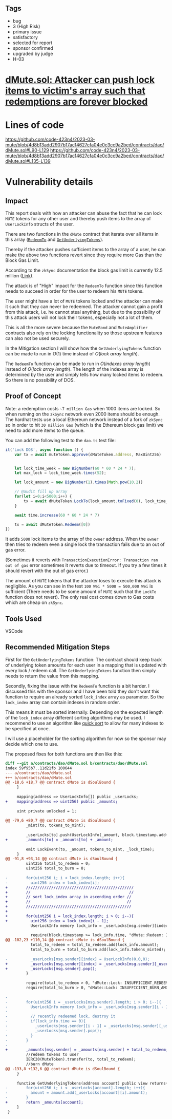 ## Tags

- bug
- 3 (High Risk)
- primary issue
- satisfactory
- selected for report
- sponsor confirmed
- upgraded by judge
- H-03

# [dMute.sol: Attacker can push lock items to victim's array such that redemptions are forever blocked](https://github.com/code-423n4/2023-03-mute-findings/issues/6) 

# Lines of code

https://github.com/code-423n4/2023-03-mute/blob/4d8b13add2907b17ac14627cfa04e0c3cc9a2bed/contracts/dao/dMute.sol#L90-L129
https://github.com/code-423n4/2023-03-mute/blob/4d8b13add2907b17ac14627cfa04e0c3cc9a2bed/contracts/dao/dMute.sol#L135-L139


# Vulnerability details

## Impact
This report deals with how an attacker can abuse the fact that he can lock `MUTE` tokens for any other user and thereby push items to the array of `UserLockInfo` structs of the user.  

There are two functions in the `dMute` contract that iterate over all items in this array ([`RedeemTo`](https://github.com/code-423n4/2023-03-mute/blob/4d8b13add2907b17ac14627cfa04e0c3cc9a2bed/contracts/dao/dMute.sol#L90-L129) and [`GetUnderlyingTokens`](https://github.com/code-423n4/2023-03-mute/blob/4d8b13add2907b17ac14627cfa04e0c3cc9a2bed/contracts/dao/dMute.sol#L135-L139)).  

Thereby if the attacker pushes sufficient items to the array of a user, he can make the above two functions revert since they require more Gas than the Block Gas Limit.  

According to the `zkSync` documentation the block gas limit is currently 12.5 million ([Link](https://docs.zksync.io/userdocs/tech/#:~:text=With%20the%20current%20block%20gas,can%20process%20over%202000%20TPS.)).  

The attack is of "High" impact for the `RedeemTo` function since this function needs to succeed in order for the user to redeem his `MUTE` tokens.  

The user might have a lot of `MUTE` tokens locked and the attacker can make it such that they can never be redeemed. The attacker cannot gain a profit from this attack, i.e. he cannot steal anything, but due to the possibility of this attack users will not lock their tokens, especially not a lot of them.  

This is all the more severe because the `MuteBond` and `MuteAmplifier` contracts also rely on the locking functionality so those upstream features can also not be used securely.  

In the Mitigation section I will show how the `GetUnderlyingTokens` function can be made to run in $O(1)$ time instead of $O(lock\:array\:length)$.  

The `RedeemTo` function can be made to run in $O(indexes\:array\:length)$ instead of $O(lock\:array\:length)$. The length of the indexes array is determined by the user and simply tells how many locked items to redeem. So there is no possibility of DOS.  

## Proof of Concept
Note: a redemption costs `~7 million Gas` when 1000 items are locked. So when running on the `zkSync` network even 2000 items should be enough. The hardhat tests use a local Ethereum network instead of a fork of `zkSync` so in order to hit `30 million Gas` (which is the Ethereum block gas limit) we need to add more items to the queue.  

You can add the following test to the `dao.ts` test file:  
```javascript
it('Lock DOS', async function () {
    var tx = await muteToken.approve(dMuteToken.address, MaxUint256)


    let lock_time_week = new BigNumber(60 * 60 * 24 * 7);
    let max_lock = lock_time_week.times(52);

    let lock_amount = new BigNumber(1).times(Math.pow(10,2))

    // @audit fill up array
    for(let i=0;i<5000;i++) {
        tx = await dMuteToken.LockTo(lock_amount.toFixed(0), lock_time_week.toFixed(),owner.address)
    }

    await time.increase(60 * 60 * 24 * 7)

    tx = await dMuteToken.Redeem([0])
})
```
It adds `5000` lock items to the array of the `owner` address. When the `owner` then tries to redeem even a single lock the transaction fails due to an out of gas error.  

(Sometimes it reverts with `TransactionExecutionError: Transaction ran out of gas` error sometimes it reverts due to timeout. If you try a few times it should revert with the out of gas error.)  

The amount of `MUTE` tokens that the attacker loses to execute this attack is negligible. As you can see in the test `100 Wei * 5000 = 500,000 Wei` is sufficient (There needs to be some amount of `MUTE` such that the `LockTo` function does not revert). The only real cost comes down to Gas costs which are cheap on `zkSync`.  

## Tools Used
VSCode

## Recommended Mitigation Steps
First for the `GetUnderlyingTokens` function: The contract should keep track of underlying token amounts for each user in a mapping that is updated with every lock / redeem call. The `GetUnderlyingTokens` function then simply needs to return the value from this mapping.  

Secondly, fixing the issue with the `RedeemTo` function is a bit harder. I discussed this with the sponsor and I have been told they don't want this function to require an already sorted `lock_index` array as parameter. So the `lock_index` array can contain indexes in random order.  

This means it must be sorted internally. Depending on the expected length of the `lock_index` array different sorting algorithms may be used. I recommend to use an algorithm like [quick sort](https://gist.github.com/subhodi/b3b86cc13ad2636420963e692a4d896f) to allow for many indexes to be specified at once.  

I will use a placeholder for the sorting algorithm for now so the sponsor may decide which one to use.  

The proposed fixes for both functions are then like this:  
```diff
diff --git a/contracts/dao/dMute.sol b/contracts/dao/dMute.sol
index 59f95b7..11d21fb 100644
--- a/contracts/dao/dMute.sol
+++ b/contracts/dao/dMute.sol
@@ -18,6 +18,7 @@ contract dMute is dSoulBound {
     }
 
     mapping(address => UserLockInfo[]) public _userLocks;
+    mapping(address => uint256) public _amounts;
 
     uint private unlocked = 1;
 
@@ -79,6 +80,7 @@ contract dMute is dSoulBound {
         _mint(to, tokens_to_mint);
 
         _userLocks[to].push(UserLockInfo(_amount, block.timestamp.add(_lock_time), tokens_to_mint));
+        _amounts[to] = _amounts[to] + _amount;
 
         emit LockEvent(to, _amount, tokens_to_mint, _lock_time);
     }
@@ -91,8 +93,14 @@ contract dMute is dSoulBound {
         uint256 total_to_redeem = 0;
         uint256 total_to_burn = 0;
 
-        for(uint256 i; i < lock_index.length; i++){
-          uint256 index = lock_index[i];
+        ///////////////////////////////////////////////
+        //                                           //
+        // sort lock_index array in ascending order //
+        //                                          //
+        //////////////////////////////////////////////
+
+        for(uint256 i = lock_index.length; i > 0; i--){
+          uint256 index = lock_index[i - 1];
           UserLockInfo memory lock_info = _userLocks[msg.sender][index];
 
           require(block.timestamp >= lock_info.time, "dMute::Redeem: INSUFFICIENT_LOCK_TIME");
@@ -102,23 +110,14 @@ contract dMute is dSoulBound {
           total_to_redeem = total_to_redeem.add(lock_info.amount);
           total_to_burn = total_to_burn.add(lock_info.tokens_minted);
 
-          _userLocks[msg.sender][index] = UserLockInfo(0,0,0);
+          _userLocks[msg.sender][index] = _userLocks[msg.sender][_userLocks[msg.sender].length - 1];
+          _userLocks[msg.sender].pop();
         }
 
         require(total_to_redeem > 0, "dMute::Lock: INSUFFICIENT_REDEEM_AMOUNT");
         require(total_to_burn > 0, "dMute::Lock: INSUFFICIENT_BURN_AMOUNT");
 
-
-        for(uint256 i = _userLocks[msg.sender].length; i > 0; i--){
-          UserLockInfo memory lock_info = _userLocks[msg.sender][i - 1];
-
-          // recently redeemed lock, destroy it
-          if(lock_info.time == 0){
-            _userLocks[msg.sender][i - 1] = _userLocks[msg.sender][_userLocks[msg.sender].length - 1];
-            _userLocks[msg.sender].pop();
-          }
-        }
-
+        _amounts[msg.sender] = _amounts[msg.sender] + total_to_redeem;
         //redeem tokens to user
         IERC20(MuteToken).transfer(to, total_to_redeem);
         //burn dMute
@@ -133,8 +132,6 @@ contract dMute is dSoulBound {
     }
 
     function GetUnderlyingTokens(address account) public view returns(uint256 amount) {
-        for(uint256 i; i < _userLocks[account].length; i++){
-          amount = amount.add(_userLocks[account][i].amount);
-        }
+        return _amounts[account];
     }
 }
```



